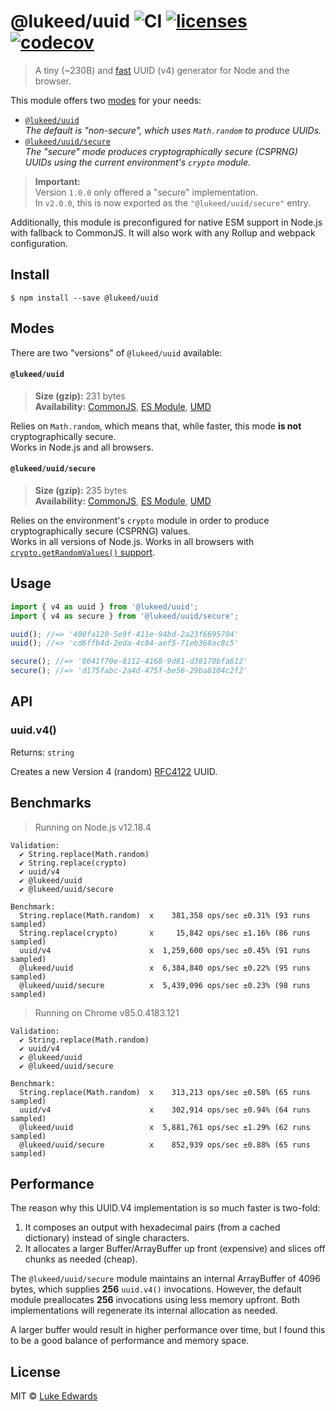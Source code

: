 # @lukeed/uuid ![CI](https://github.com/lukeed/uuid/workflows/CI/badge.svg) [![licenses](https://licenses.dev/b/npm/%40lukeed%2Fuuid)](https://licenses.dev/npm/%40lukeed%2Fuuid) [![codecov](https://badgen.now.sh/codecov/c/github/lukeed/uuid)](https://codecov.io/gh/lukeed/uuid)

> A tiny (~230B) and [fast](#benchmarks) UUID (v4) generator for Node and the browser.

This module offers two [modes](#modes) for your needs:

* [`@lukeed/uuid`](#lukeeduuid)<br>_The default is "non-secure", which uses `Math.random` to produce UUIDs._
* [`@lukeed/uuid/secure`](#lukeeduuidsecure)<br>_The "secure" mode produces cryptographically secure (CSPRNG) UUIDs using the current environment's `crypto` module._

> **Important:** <br>Version `1.0.0` only offered a "secure" implementation.<br>In `v2.0.0`, this is now exported as the `"@lukeed/uuid/secure"` entry.

Additionally, this module is preconfigured for native ESM support in Node.js with fallback to CommonJS. It will also work with any Rollup and webpack configuration.


## Install

```
$ npm install --save @lukeed/uuid
```

## Modes

There are two "versions" of `@lukeed/uuid` available:

#### `@lukeed/uuid`
> **Size (gzip):** 231 bytes<br>
> **Availability:** [CommonJS](https://unpkg.com/@lukeed/uuid/dist/index.js), [ES Module](https://unpkg.com/@lukeed/uuid/dist/index.mjs), [UMD](https://unpkg.com/@lukeed/uuid/dist/index.min.js)

Relies on `Math.random`, which means that, while faster, this mode **is not** cryptographically secure. <br>Works in Node.js and all browsers.

#### `@lukeed/uuid/secure`
> **Size (gzip):** 235 bytes<br>
> **Availability:** [CommonJS](https://unpkg.com/@lukeed/uuid/secure/index.js), [ES Module](https://unpkg.com/@lukeed/uuid/secure/index.mjs), [UMD](https://unpkg.com/@lukeed/uuid/secure/index.min.js)

Relies on the environment's `crypto` module in order to produce cryptographically secure (CSPRNG) values. <br>Works in all versions of Node.js. Works in all browsers with [`crypto.getRandomValues()` support](https://caniuse.com/#feat=getrandomvalues).


## Usage

```js
import { v4 as uuid } from '@lukeed/uuid';
import { v4 as secure } from '@lukeed/uuid/secure';

uuid(); //=> '400fa120-5e9f-411e-94bd-2a23f6695704'
uuid(); //=> 'cd6ffb4d-2eda-4c84-aef5-71eb360ac8c5'

secure(); //=> '8641f70e-8112-4168-9d81-d38170bfa612'
secure(); //=> 'd175fabc-2a4d-475f-be56-29ba8104c2f2'
```


## API

### uuid.v4()
Returns: `string`

Creates a new Version 4 (random) [RFC4122](http://www.ietf.org/rfc/rfc4122.txt) UUID.


## Benchmarks

> Running on Node.js v12.18.4

```
Validation:
  ✔ String.replace(Math.random)
  ✔ String.replace(crypto)
  ✔ uuid/v4
  ✔ @lukeed/uuid
  ✔ @lukeed/uuid/secure

Benchmark:
  String.replace(Math.random)  x    381,358 ops/sec ±0.31% (93 runs sampled)
  String.replace(crypto)       x     15,842 ops/sec ±1.16% (86 runs sampled)
  uuid/v4                      x  1,259,600 ops/sec ±0.45% (91 runs sampled)
  @lukeed/uuid                 x  6,384,840 ops/sec ±0.22% (95 runs sampled)
  @lukeed/uuid/secure          x  5,439,096 ops/sec ±0.23% (98 runs sampled)
```

> Running on Chrome v85.0.4183.121

```
Validation:
  ✔ String.replace(Math.random)
  ✔ uuid/v4
  ✔ @lukeed/uuid
  ✔ @lukeed/uuid/secure

Benchmark:
  String.replace(Math.random)  x    313,213 ops/sec ±0.58% (65 runs sampled)
  uuid/v4                      x    302,914 ops/sec ±0.94% (64 runs sampled)
  @lukeed/uuid                 x  5,881,761 ops/sec ±1.29% (62 runs sampled)
  @lukeed/uuid/secure          x    852,939 ops/sec ±0.88% (65 runs sampled)
```

## Performance

The reason why this UUID.V4 implementation is so much faster is two-fold:

1) It composes an output with hexadecimal pairs (from a cached dictionary) instead of single characters.
2) It allocates a larger Buffer/ArrayBuffer up front (expensive) and slices off chunks as needed (cheap).

The `@lukeed/uuid/secure` module maintains an internal ArrayBuffer of 4096 bytes, which supplies **256** `uuid.v4()` invocations. However, the default module preallocates **256** invocations using less memory upfront. Both implementations will regenerate its internal allocation as needed.

A larger buffer would result in higher performance over time, but I found this to be a good balance of performance and memory space.

## License

MIT © [Luke Edwards](https://lukeed.com)
